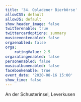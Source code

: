 ```yaml
---
title: '34. Opladener Bierbörse'
allowCSS: default
allowJS: default
show_header_image: false
twitterenable: true
twittercardoptions: summary
musiceventenabled: false
orgaenabled: false
orga:
    ratingValue: 2.5
orgaratingenabled: false
personenabled: false
musicalbumenabled: false
facebookenable: true
event_date: '2020-08-16 15:00'
show_time: false
---
```


An der Schusterinsel, Leverkusen
